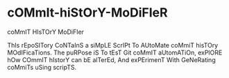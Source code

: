 # cOMmIt-hiStOrY-MoDiFIeR
coMmIT HIsTOrY MoDiFIer

ThIs rEpoSITory CoNTaInS a siMpLE ScrIPt To AUtoMate coMmiT hisTOry MOdIFicaTions. The puRPose iS To tEsT Git coMmIT aUtomATiOn, exPlORE hOw COmmIT hIstorY can bE alTerEd, And exPErimenT With GeNeRating coMmiTs uSing scripTS.
